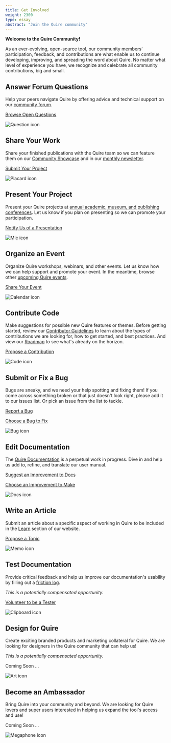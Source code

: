 ```yaml
---
title: Get Involved
weight: 2300
type: essay
abstract: "Join the Quire community"
---
```


**Welcome to the Quire Community!**

As an ever-evolving, open-source tool, our community members' participation, feedback, and contributions are what enable us to continue developing, improving, and spreading the word about Quire. No matter what level of experience you have, we recognize and celebrate all community contributions, big and small.

<div class="image-list">


## Answer Forum Questions

Help your peers navigate Quire by offering advice and technical support on our [community forum](https://github.com/thegetty/quire/discussions).

<div class="action-button">

[Browse Open Questions](https://github.com/thegetty/quire/discussions?discussions_q=is%3Aunanswered)

</div>

![Question icon](/img/illustrations/chat.png)

</div>
<div class="image-list">

## Share Your Work

Share your finished publications with the Quire team so we can feature them on our [Community Showcase](/community/community-showcase/) and in our [monthly newsletter](/community/newsletter-archive).

<div class="action-button">

[Submit Your Project](https://forms.gle/M7STUbW6L4NHAnSy5)

</div>

![Placard icon](/img/illustrations/display.png)

</div>
<div class="image-list">

## Present Your Project

Present your Quire projects at [annual academic, museum, and publishing conferences](/learn/publication-opportunities/#post-publication). Let us know if you plan on presenting so we can promote your participation.

 <div class="action-button">

 [Notify Us of a Presentation](mailto:quire@getty.edu)

 </div>

 ![Mic icon](/img/illustrations/mic.png)

 </div>
 <div class="image-list">

## Organize an Event

Organize Quire workshops, webinars, and other events. Let us know how we can help support and promote your event. In the meantime, browse other [upcoming Quire events](/community/news-events/).

<div class="action-button">

[Share Your Event](mailto:quire@getty.edu)

</div>

![Calendar icon](/img/illustrations/calendar.png)

</div>
<div class="image-list">

## Contribute Code

Make suggestions for possible new Quire features or themes. Before getting started, review our [Contributor Guidelines](https://github.com/thegetty/quire/blob/master/CONTRIBUTING.md) to learn about the types of contributions we are looking for, how to get started, and best practices. And view our [Roadmap](/about/roadmap/) to see what's already on the horizon.

<div class="action-button">

[Propose a Contribution](https://github.com/thegetty/quire/issues/new?assignees=erin-cecele%2Cgeealbers&labels=feature&template=suggestion_box.yaml)

</div>

![Code icon](/img/illustrations/code.png)

</div>
<div class="image-list">

## Submit or Fix a Bug

Bugs are sneaky, and we need your help spotting and fixing them! If you come across something broken or that just doesn't look right, please add it to our issues list. Or pick an issue from the list to tackle.

<div class="action-button">

[Report a Bug](https://github.com/thegetty/quire/issues/new?assignees=erin-cecele%2Cgeealbers&labels=bug&template=bug_report.yaml)

[Choose a Bug to Fix](https://github.com/thegetty/quire/issues/)

</div>

![Bug icon](/img/illustrations/bug.png)

</div>
<div class="image-list">

## Edit Documentation

The [Quire Documentation](/documentation/) is a perpetual work in progress. Dive in and help us add to, refine, and translate our user manual.

<div class="action-button">

[Suggest an Improvement to Docs](https://github.com/thegetty/quire-docs/issues/new?assignees=erin-cecele%2Cgeealbers&labels=feature&template=issue.yaml)

[Choose an Improvement to Make](https://github.com/thegetty/quire-docs/issues/)

</div>

![Docs icon](/img/illustrations/docs.png)

</div>
<div class="image-list">

## Write an Article

Submit an article about a specific aspect of working in Quire to be included in the [Learn](/learn/articles-videos/) section of our website.

<div class="action-button">

[Propose a Topic](https://github.com/thegetty/quire-docs/issues/new?assignees=erin-cecele%2Cgeealbers&labels=feature&template=issue.yaml)

</div>

![Memo icon](/img/illustrations/pencil.png)

</div>
<div class="image-list">

## Test Documentation

Provide critical feedback and help us improve our documentation's usability by filling out a [friction log](https://www.trychameleon.com/blog/friction-logs).

*This is a potentially compensated opportunity.*
<div class="action-button">

[Volunteer to be a Tester](mailto:quire@getty.edu)

</div>

![Clipboard icon](/img/illustrations/computertest.png)

</div>
<div class="image-list">

## Design for Quire

Create exciting branded products and marketing collateral for Quire. We are looking for designers in the Quire community that can help us!

*This is a potentially compensated opportunity.*
<div class="action-button">

Coming Soon ...

</div>

![Art icon](/img/illustrations/art.png)

</div>
<div class="image-list">


## Become an Ambassador

Bring Quire into your community and beyond. We are looking for Quire lovers and super users interested in helping us expand the tool's access and use!
<div class="action-button coming-soon">

Coming Soon ...

</div>

![Megaphone icon](/img/illustrations/megaphone.png)

</div>

<br/>
